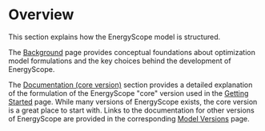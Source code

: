 # Overview

This section explains how the EnergyScope model is structured. 

The [Background](./background.md) page provides conceptual foundations about optimization model formulations and the key choices behind the development of EnergyScope. 

The [Documentation (core version)](./background.md) section provides a detailed explanation of the formulation of the EnergyScope "core" version used in the [Getting Started](../getting-started/index.md) page. While many versions of EnergyScope exists, the core version is a great place to start with. Links to the documentation for other versions of EnergyScope are provided in the corresponding [Model Versions](../models/index.md) page.